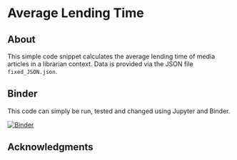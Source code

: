 # Average Lending Time

<!-- ABOUT THE PROJECT -->
## About

This simple code snippet calculates the average lending time of media articles in a librarian context. Data is provided via the JSON file `fixed_JSON.json`.

## Binder

This code can simply be run, tested and changed using Jupyter and Binder.

[![Binder](https://mybinder.org/badge_logo.svg)](https://mybinder.org/v2/gh/4lexLammers/lending_time/HEAD?labpath=lending_time.ipynb)

## Acknowledgments
